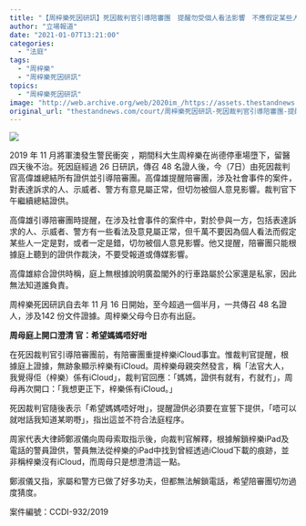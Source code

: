 ```yaml
---
title: "【周梓樂死因研訊】死因裁判官引導陪審團　提醒勿受個人看法影響　不應假定某些人一定是對或錯"
author: "立場報道"
date: "2021-01-07T13:21:00"
categories:
  - "法庭"
tags:
  - "周梓樂"
  - "周梓樂死因研訊"
topics:
  - "周梓樂死因研訊"
image: "http://web.archive.org/web/2020im_/https://assets.thestandnews.com/media/photos/20191108-NC-UST_Mourn-05027_3rfud_HgOLdJd.png"
original_url: "thestandnews.com/court/周梓樂死因研訊-死因裁判官引導陪審團-提醒勿受個人看法影響-不應假定某些人一定是對或錯"
---
```

![](http://web.archive.org/web/2020im_/https://assets.thestandnews.com/media/photos/20191108-NC-UST_Mourn-05027_3rfud_HgOLdJd.png)

2019 年 11 月將軍澳發生警民衝突 ，期間科大生周梓樂在尚德停車場墮下，留醫四天後不治。死因庭經過 26 日研訊，傳召 48 名證人後，今（7日）由死因裁判官高偉雄總結所有證供並引導陪審團。高偉雄提醒陪審團，涉及社會事件的案件，對表達訴求的人、示威者、警方有意見屬正常，但切勿被個人意見影響。裁判官下午繼續總結證供。

高偉雄引導陪審團時提醒，在涉及社會事件的案件中，對於參與一方，包括表達訴求的人、示威者、警方有一些看法及意見屬正常，但千萬不要因為個人看法而假定某些人一定是對，或者一定是錯，切勿被個人意見影響。他又提醒，陪審團只能根據庭上聽到的證供作裁決，不要受報道或傳媒影響。

高偉雄綜合證供時稱，庭上無根據說明廣盈閣外的行車路屬於公家還是私家，因此無法知道誰負責。

周梓樂死因研訊自去年 11 月 16 日開始，至今超過一個半月，一共傳召 48 名證人，涉及142 份文件證據。周梓樂父母今日亦有出庭。

**周母庭上開口澄清 官：希望媽媽唔好咁**

在死因裁判官引導陪審團前，有陪審團重提梓樂iCloud事宜。惟裁判官提醒，根據庭上證據，無跡象顯示梓樂有iCloud。周梓樂母親突然發言，稱「法官大人，我覺得佢（梓樂）係有iCloud」，裁判官回應：「媽媽，證供有就有，冇就冇」，周母再次開口：「我想更正下，梓樂係有iCloud。」

死因裁判官隨後表示「希望媽媽唔好咁」，提醒證供必須要在宣誓下提供，「唔可以就咁話我知道某啲嘢」，指出這並不符合法庭程序。

周家代表大律師鄭淑儀向周母索取指示後，向裁判官解釋，根據解鎖梓樂iPad及電話的警員證供，警員無法從梓樂的iPad中找到曾經透過iCloud下載的痕跡，並非稱梓樂沒有iCloud，而周母只是想澄清這一點。

鄭淑儀又指，家屬和警方已做了好多功夫，但都無法解鎖電話，希望陪審團切勿過度猜度。

案件編號：CCDI-932/2019